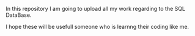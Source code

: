 In this repository I am going to upload all my work regarding to the SQL DataBase.

I hope these will be usefull someone who is learnng their coding like me.
